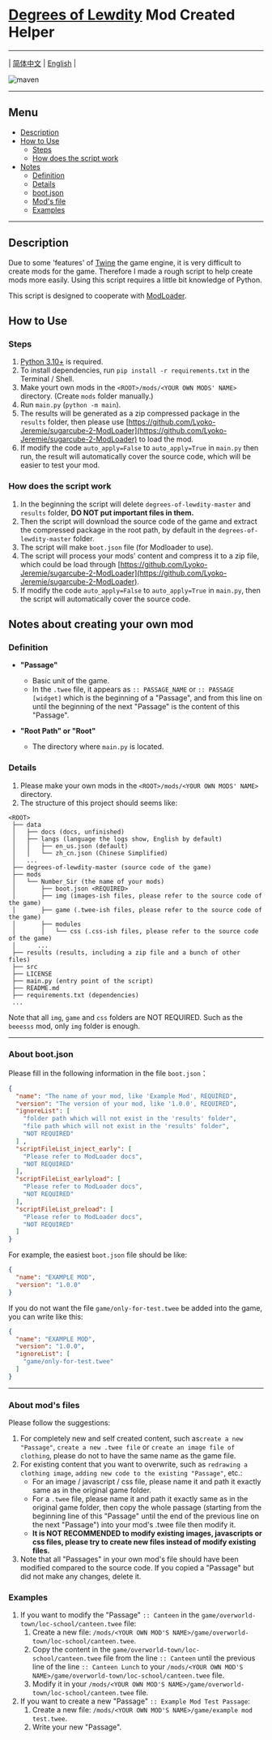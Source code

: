 # [Degrees of Lewdity][dol] Mod Created Helper

---
| [简体中文](../../README.md) | [English](README-en.md) |

![maven](https://img.shields.io/badge/python-3.10%2B-blue)

---
## Menu
* [Description](#description)
* [How to Use](#how-to-use)
  * [Steps](#steps)
  * [How does the script work](#how-does-the-script-work)
* [Notes](#notes-about-creating-your-own-mod)
  * [Definition](#definition-)
  * [Details](#details-)
  * [boot.json](#about-bootjson)
  * [Mod's file](#about-mods-files)
  * [Examples](#examples)
---

## Description
Due to some 'features' of [Twine](https://twinery.org/) the game engine, it is very difficult to create mods for the game. Therefore I made a rough script to help create mods more easily.
Using this script requires a little bit knowledge of Python.

This script is designed to cooperate with [ModLoader](https://github.com/Lyoko-Jeremie/sugarcube-2-ModLoader).

## How to Use

### Steps
1. [Python 3.10+](https://www.python.org/downloads/release/python-31011/) is required.
2. To install dependencies, run `pip install -r requirements.txt` in the Terminal / Shell.
3. Make yourt own mods in the `<ROOT>/mods/<YOUR OWN MODS' NAME>` directory. (Create `mods` folder manually.)
4. Run `main.py` (`python -m main`).
5. The results will be generated as a zip compressed package in the `results` folder, then please use [https://github.com/Lyoko-Jeremie/sugarcube-2-ModLoader](https://github.com/Lyoko-Jeremie/sugarcube-2-ModLoader) to load the mod.
6. If modify the code `auto_apply=False` to `auto_apply=True` in `main.py` then run, the result will automatically cover the source code, which will be easier to test your mod.

### How does the script work
1. In the beginning the script will delete `degrees-of-lewdity-master` and `results` folder, __DO NOT put important files in them.__
2. Then the script will download the source code of the game and extract the compressed package in the root path, by default in the `degrees-of-lewdity-master` folder.
3. The script will make `boot.json` file (for Modloader to use).
4. The script will process your mods' content and compress it to a zip file, which could be load through [https://github.com/Lyoko-Jeremie/sugarcube-2-ModLoader](https://github.com/Lyoko-Jeremie/sugarcube-2-ModLoader).
5. If modify the code `auto_apply=False` to `auto_apply=True` in `main.py`, then the script will automatically cover the source code.

## Notes about creating your own mod
### Definition 

- __"Passage"__
  - Basic unit of the game. 
  - In the `.twee` file, it appears as `:: PASSAGE_NAME` or `:: PASSAGE [widget]` which is the beginning of a "Passage", and from this line on until the beginning of the next "Passage" is the content of this "Passage".

- __"Root Path" or "Root"__
  - The directory where `main.py` is located.

### Details 
1. Please make your own mods in the `<ROOT>/mods/<YOUR OWN MODS' NAME>` directory.
2. The structure of this project should seems like:
```text
<ROOT>
 ├── data
 │   ├── docs (docs, unfinished)
 │   ├── langs (language the logs show, English by default)
 │   │   ├── en_us.json (default)
 │   │   └── zh_cn.json (Chinese Simplified)
 │   ...
 ├── degrees-of-lewdity-master (source code of the game)
 ├── mods
 │   └── Number_Sir (the name of your mods)
 │       ├── boot.json <REQUIRED>
 │       ├── img (images-ish files, please refer to the source code of the game)
 │       ├── game (.twee-ish files, please refer to the source code of the game)
 │       ├── modules 
 │       │   └── css (.css-ish files, please refer to the source code of the game)
 │      ... 
 ├── results (results, including a zip file and a bunch of other files)
 ├── src 
 ├── LICENSE
 ├── main.py (entry point of the script)
 ├── README.md
 ├── requirements.txt (dependencies)
 ...
```
Note that all `img`, `game` and `css` folders are NOT REQUIRED. Such as the `beeesss` mod, only `img` folder is enough.  

---
### About boot.json
Please fill in the following information in the file `boot.json`：
```json
{
  "name": "The name of your mod, like 'Example Mod', REQUIRED", 
  "version": "The version of your mod, like '1.0.0', REQUIRED",
  "ignoreList": [
    "folder path which will not exist in the 'results' folder",
    "file path which will not exist in the 'results' folder",
    "NOT REQUIRED"
  ] ,
  "scriptFileList_inject_early": [
    "Please refer to ModLoader docs",
    "NOT REQUIRED"
  ],
  "scriptFileList_earlyload": [
    "Please refer to ModLoader docs",
    "NOT REQUIRED"
  ],
  "scriptFileList_preload": [
    "Please refer to ModLoader docs",
    "NOT REQUIRED"
  ]
}
```
For example, the easiest `boot.json` file should be like:
```json
{
  "name": "EXAMPLE MOD",
  "version": "1.0.0"
}
```

If you do not want the file `game/only-for-test.twee` be added into the game, you can write like this:
```json
{
  "name": "EXAMPLE MOD",
  "version": "1.0.0",
  "ignoreList": [
    "game/only-for-test.twee"
  ]
}
```

---
### About mod's files
Please follow the suggestions:
  1. For completely new and self created content, such as`create a new "Passage"`, `create a new .twee file` or `create an image file of clothing`, please do not to have the same name as the game file.
  2. For existing content that you want to overwrite, such as `redrawing a clothing image`, `adding new code to the existing "Passage"`, etc.: 
     * For an image / javascript / css file, please name it and path it exactly same as in the original game folder.
     * For a `.twee` file, please name it and path it exactly same as in the original game folder, then copy the whole passage (starting from the beginning line of this "Passage" until the end of the previous line on the next "Passage") into your mod's .twee file then modify it.
     * __It is NOT RECOMMENDED to modify existing images, javascripts or css files, please try to create new files instead of modify existing files.__
  3. Note that all "Passages" in your own mod's file should have been modified compared to the source code. If you copied a "Passage" but did not make any changes, delete it.

### Examples
1. If you want to modify the "Passage" `:: Canteen` in the `game/overworld-town/loc-school/canteen.twee` file:
   1. Create a new file: `/mods/<YOUR OWN MOD'S NAME>/game/overworld-town/loc-school/canteen.twee`.
   2. Copy the content in the `game/overworld-town/loc-school/canteen.twee` file from the line `:: Canteen` until the previous line of the line `:: Canteen Lunch` to your `/mods/<YOUR OWN MOD'S NAME>/game/overworld-town/loc-school/canteen.twee` file.
   3. Modify it in your `/mods/<YOUR OWN MOD'S NAME>/game/overworld-town/loc-school/canteen.twee` file.
2. If you want to create a new "Passage" `:: Example Mod Test Passage`:
   1. Create a new file: `/mods/<YOUR OWN MOD'S NAME>/game/example mod test.twee`.
   2. Write your new "Passage".

[dol]: https://gitgud.io/Vrelnir/degrees-of-lewdity